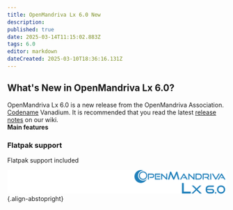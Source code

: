```yaml
---
title: OpenMandriva Lx 6.0 New
description: 
published: true
date: 2025-03-14T11:15:02.883Z
tags: 6.0
editor: markdown
dateCreated: 2025-03-10T18:36:16.131Z
---
```


## What's New in OpenMandriva Lx 6.0?
OpenMandriva Lx 6.0 is a new release from the OpenMandriva Association. [Codename](/policies/codename) Vanadium.
It is recommended that you read the latest [release notes](/distribution/releases/omlx60/notes) on our wiki.
<br>
**Main features**
<!--
### KDE
\- [Plasma 5.27.9](https://kde.org/announcements/plasma/5/5.27.9/)
\- [Frameworks 5.112](https://kde.org/announcements/frameworks/5/5.112.0/)
\- [KDE Gear 23.08.3](https://kde.org/announcements/gear/23.08.3/)
\- [Qt 5.15.11](https://www.qt.io)
<br>

### Display subsystem
\- Xorg 21.1.9
\- [Wayland 23.2.2](https://wayland.freedesktop.org/releases.html)
\- [Mesa 23.3.0 rc4.3](http://www.mesa3d.org/)
<br>

### Core
\- [Kernel 6.6.2](https://www.kernel.org/)
\- [systemd 254.5](https://www.freedesktop.org/wiki/Software/systemd/)
\- [LLVM/clang 17.0.5](http://llvm.org/)
\- [gcc 13.1](https://gcc.gnu.org/)
\- [glibc 2.38](http://www.gnu.org/software/libc/)
\- binutils 2.41
\- Java 
<br>

### Installer
\- [Calamares 3.2.62](https://calamares.io)
<br>

### Applications
\- LibreOffice 7.6.3.2
\- Falkon 23.08.3
\- Firefox 120
\- Chromium browser stable 119
\- Krita 5.2.1
\- GIMP 2.10.36
\- Calligra Suite 3.3.0
\- Digikam 8.1.0
\- SMPlayer 23.6.0
\- VLC 3.0.18
\- Virtualbox 7.0.12a
\- OBS Studio 30.0.0
<br>

### Alternative desktops
The system repositories also include Mate 1.26.2, xfce 4.18.5, Cinnamon 5.8.0, icewm, i3, sway, hyprland, hypr, wayfire, budgie and others.
<br>
-->
### Flatpak support
Flatpak support included
<br>

![header-tr-60.svg](/assets/header-tr-60.svg){.align-abstopright}
